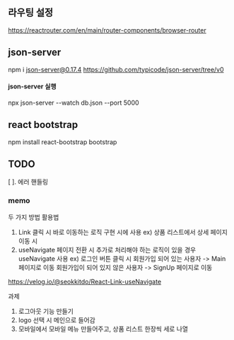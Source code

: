 ## 라우팅 설정

https://reactrouter.com/en/main/router-components/browser-router

## json-server

npm i json-server@0.17.4
https://github.com/typicode/json-server/tree/v0

#### json-server 실행

npx json-server --watch db.json --port 5000

## react bootstrap

npm install react-bootstrap bootstrap

## TODO

[ ]. 에러 핸들링

### memo

두 가지 방법 활용법

1. Link
   클릭 시 바로 이동하는 로직 구현 시에 사용
   ex) 상품 리스트에서 상세 페이지 이동 시
2. useNavigate
   페이지 전환 시 추가로 처리해야 하는 로직이 있을 경우 useNavigate 사용
   ex) 로그인 버튼 클릭 시
   회원가입 되어 있는 사용자 -> Main 페이지로 이동
   회원가입이 되어 있지 않은 사용자 -> SignUp 페이지로 이동

https://velog.io/@seokkitdo/React-Link-useNavigate

과제

1. 로그아웃 기능 만들기
2. logo 선택 시 메인으로 들어감
3. 모바일에서 모바일 메뉴 만들어주고, 상품 리스트 한장씩 세로 나열
